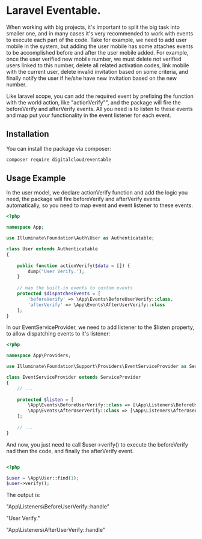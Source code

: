 # Laravel Eventable.

When working with big projects, it's important to split the big task into smaller one, and in many cases it's very recommended to work with events to execute each part of the code. Take for example, we need to add user mobile in the system, but adding the user mobile has some attaches events to be accomplished before and after the user mobile added. For example,
once the user verified new mobile number, we must delete not verified users linked to this number, delete all related activation codes, link mobile with the current user, delete invalid invitation based on some criteria, and finally notify the user if he/she have new invitation based on the new number.

Like laravel scope, you can add the required event by prefixing the function with the world action, like "actionVerify"", and the package will fire the beforeVerify and afterVerify events. All you need is to listen to these events and map put your functionality in the event listener for each event.

## Installation

You can install the package via composer:

```bash
composer require digitalcloud/eventable
```

## Usage Example


In the user model, we declare actionVerify function and add the logic you need, the package will fire beforeVerify and  afterVerify events automatically, so you need to map event and event listener to these events.

```php
<?php

namespace App;

use Illuminate\Foundation\Auth\User as Authenticatable;

class User extends Authenticatable
{
    
    public function actionVerify($data = []) {
        dump('User Verify.');
    }
    
    // map the built-in events to custom events
    protected $dispatchesEvents = [
        'beforeVerify' => \App\Events\BeforeUserVerify::class,
        'afterVerify' => \App\Events\AfterUserVerify::class
    ];
}

```

In our EventServiceProvider, we need to add listener to the $listen property, to allow dispatching events to it's listener:

```php
<?php

namespace App\Providers;

use Illuminate\Foundation\Support\Providers\EventServiceProvider as ServiceProvider;

class EventServiceProvider extends ServiceProvider
{
    // ...
    
    protected $listen = [
        \App\Events\BeforeUserVerify::class => [\App\Listeners\BeforeUserVerify::class],
        \App\Events\AfterUserVerify::class => [\App\Listeners\AfterUserVerify::class],
    ];
    
    // ...
}

```

And now, you just need to call $user->verify() to execute the beforeVerify nad then the code, and finally the afterVerify event.

```php

<?php

$user = \App\User::find(1);
$user->verify();

```

The output is:

"App\Listeners\BeforeUserVerify::handle"

"User Verify."

"App\Listeners\AfterUserVerify::handle"

